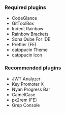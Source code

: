 ### Required plugins
- CodeGlance
- GitToolBox
- Indent Rainbow
- Rainbow Brackets
- Sona Qube For IDE
- Prettier (FE)
- catppucin Theme
- catppucin Icon

### Recommended plugins
- JWT Analyzer
- Key Promoter X
- Nyan Progress Bar
- CamelCase
- px2rem (FE)
- Grep Console